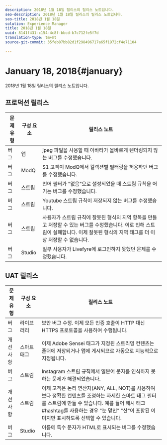 ```yaml
---
description: 2018년 1월 18일 릴리스의 릴리스 노트입니다.
seo-description: 2018년 1월 18일 릴리스의 릴리스 노트입니다.
seo-title: 2018년 1월 18일
solution: Experience Manager
title: 2018년 1월 18일
uuid: 8141f431-c154-4c8f-bbcd-b7c712fe5f7d
translation-type: tm+mt
source-git-commit: 35feb87bb82d1f298496717a65f1972cf4e71104

---
```



# January 18, 2018{#january}

2018년 1월 18일 릴리스의 릴리스 노트입니다.

## 프로덕션 릴리스

| **문제 유형** | **구성 요소** | **릴리스 노트** |
|---|---|---|
| 버그 | 앱 | jpeg 파일을 사용할 때 아바타가 올바르게 렌더링되지 않는 버그를 수정했습니다. |
| 버그 | ModQ | S1 고객이 ModQ에서 컬렉션별 필터링을 허용하던 버그를 수정했습니다. |
| 버그 | 스트림 | 언어 필터가 "없음"으로 설정되었을 때 스트림 규칙을 어기는 버그를 수정했습니다. |
| 버그 | 스트림 | Youtube 스트림 규칙이 저장되지 않는 버그를 수정했습니다. |
| 버그 | 스트림 | 사용자가 스트림 규칙에 잘못된 형식의 지역 항목을 만들고 저장할 수 있는 버그를 수정했습니다. 이로 인해 스트림이 실패합니다. 이제 잘못된 형식의 지역 태그를 더 이상 저장할 수 없습니다. |
| 버그 | Studio | 일부 사용자가 Livefyre에 로그인하지 못했던 문제를 수정했습니다. |

## UAT 릴리스

| **문제 유형** | **구성 요소** | **릴리스 노트** |
|---|---|---|
| 버그 | 라이브러리 | 보안 버그 수정. 이제 모든 인증 호출이 HTTP 대신 HTTPS 프로토콜을 사용하여 수행됩니다. |
| 개선 사항 | 스마트 태그 | 이제 Adobe Sensei 태그가 지정된 스트리밍 컨텐츠는 폴더에 저장되거나 앱에 게시되므로 자동으로 지능적으로 지정됩니다. |
| 버그 | 스트림 | Instagram 스트림 규칙에서 일본어 문자를 인식하지 못하는 문제가 해결되었습니다. |
| 개선 사항 | 스트림 | 이제 고객은 논리 연산자(ANY, ALL, NOT)를 사용하여 보다 정확한 컨텐츠를 조정하는 자세한 스마트 태그 필터를 스트림에 만들 수 있습니다. 예를 들어 해시 태그 #hashtag를 사용하는 경우 "눈 덮인" "산"이 포함된 이미지만 표시하도록 선택할 수 있습니다. |
| 버그 | Studio | 이름에 특수 문자가 HTML로 표시되는 버그를 수정했습니다. |

